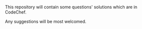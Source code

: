 This repository will contain
some questions' solutions which are
in CodeChef.

Any suggestions will be most welcomed.
